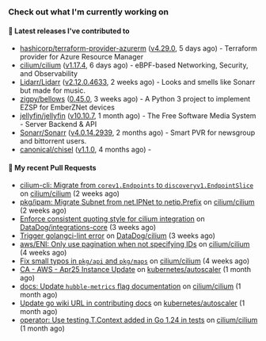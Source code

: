 ### Check out what I'm currently working on

#### 🔭 Latest releases I've contributed to

- [hashicorp/terraform-provider-azurerm](https://github.com/hashicorp/terraform-provider-azurerm) ([v4.29.0](https://github.com/hashicorp/terraform-provider-azurerm/releases/tag/v4.29.0), 5 days ago) - Terraform provider for Azure Resource Manager
- [cilium/cilium](https://github.com/cilium/cilium) ([v1.17.4](https://github.com/cilium/cilium/releases/tag/v1.17.4), 6 days ago) - eBPF-based Networking, Security, and Observability
- [Lidarr/Lidarr](https://github.com/Lidarr/Lidarr) ([v2.12.0.4633](https://github.com/Lidarr/Lidarr/releases/tag/v2.12.0.4633), 2 weeks ago) - Looks and smells like Sonarr but made for music.
- [zigpy/bellows](https://github.com/zigpy/bellows) ([0.45.0](https://github.com/zigpy/bellows/releases/tag/0.45.0), 3 weeks ago) - A Python 3 project to implement EZSP for EmberZNet devices
- [jellyfin/jellyfin](https://github.com/jellyfin/jellyfin) ([v10.10.7](https://github.com/jellyfin/jellyfin/releases/tag/v10.10.7), 1 month ago) - The Free Software Media System - Server Backend &amp; API
- [Sonarr/Sonarr](https://github.com/Sonarr/Sonarr) ([v4.0.14.2939](https://github.com/Sonarr/Sonarr/releases/tag/v4.0.14.2939), 2 months ago) - Smart PVR for newsgroup and bittorrent users.
- [canonical/chisel](https://github.com/canonical/chisel) ([v1.1.0](https://github.com/canonical/chisel/releases/tag/v1.1.0), 4 months ago) - 

#### 🔨 My recent Pull Requests

- [cilium-cli: Migrate from `corev1.Endpoints` to `discoveryv1.EndpointSlice`](https://github.com/cilium/cilium/pull/39364) on [cilium/cilium](https://github.com/cilium/cilium) (2 weeks ago)
- [pkg/ipam: Migrate Subnet from net.IPNet to netip.Prefix](https://github.com/cilium/cilium/pull/39335) on [cilium/cilium](https://github.com/cilium/cilium) (2 weeks ago)
- [Enforce consistent quoting style for cilium integration](https://github.com/DataDog/integrations-core/pull/20175) on [DataDog/integrations-core](https://github.com/DataDog/integrations-core) (3 weeks ago)
- [Trigger golangci-lint error](https://github.com/DataDog/cilium/pull/605) on [DataDog/cilium](https://github.com/DataDog/cilium) (3 weeks ago)
- [aws/ENI: Only use pagination when not specifying IDs](https://github.com/cilium/cilium/pull/39120) on [cilium/cilium](https://github.com/cilium/cilium) (4 weeks ago)
- [Fix small typos in `pkg/api` and `pkg/maps`](https://github.com/cilium/cilium/pull/39107) on [cilium/cilium](https://github.com/cilium/cilium) (4 weeks ago)
- [CA - AWS - Apr25 Instance Update](https://github.com/kubernetes/autoscaler/pull/8050) on [kubernetes/autoscaler](https://github.com/kubernetes/autoscaler) (1 month ago)
- [docs: Update `hubble-metrics` flag documentation](https://github.com/cilium/cilium/pull/38960) on [cilium/cilium](https://github.com/cilium/cilium) (1 month ago)
- [Update go wiki URL in contributing docs](https://github.com/kubernetes/autoscaler/pull/8027) on [kubernetes/autoscaler](https://github.com/kubernetes/autoscaler) (1 month ago)
- [operator: Use testing.T.Context added in Go 1.24 in tests](https://github.com/cilium/cilium/pull/38925) on [cilium/cilium](https://github.com/cilium/cilium) (1 month ago)
